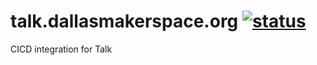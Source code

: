 # talk.dallasmakerspace.org [![status](https://travis-ci.com/Dallas-Makerspace/talk.dallasmakerspace.org.svg?branch=master)](https://travis-ci.com/Dallas-Makerspace/talk.dallasmakerspace.org/builds)

CICD integration for Talk
